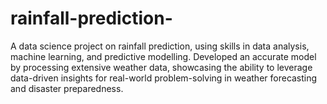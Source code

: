 # rainfall-prediction-

A data science project on rainfall prediction, using skills in data
analysis, machine learning, and predictive modelling. Developed an accurate
model by processing extensive weather data, showcasing the ability to leverage
data-driven insights for real-world problem-solving in weather forecasting and
disaster preparedness.
